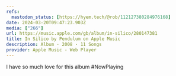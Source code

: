 ```yaml
---
refs:
  mastodon_status: [https://hyem.tech/@rob/112127380284976168]
date: 2024-03-20T09:47:23.903Z
media: ["266"]
url: https://music.apple.com/gb/album/in-silico/280147381
title: In Silico by Pendulum on Apple Music
description: Album · 2008 · 11 Songs
provider: Apple Music - Web Player
---
```


I have so much love for this album #NowPlaying
